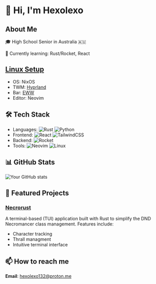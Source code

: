 # 👋 Hi, I'm Hexolexo

## About Me
🎓 High School Senior in Australia 🇦🇺

🌱 Currently learning: Rust/Rocket, React

## [Linux Setup](https://github.com/hexolexo/config)
- OS: NixOS
- TWM: [Hyprland](https://hyprland.org/)
- Bar: [EWW](https://github.com/elkowar/eww)
- Editor: Neovim

## 🛠️ Tech Stack
- Languages: ![Rust](https://img.shields.io/badge/-Rust-000000?style=flat&logo=rust&logoColor=white) ![Python](https://img.shields.io/badge/-Python-3776AB?style=flat&logo=Python&logoColor=white)
- Frontend: ![React](https://img.shields.io/badge/-React-61DAFB?style=flat&logo=react&logoColor=black) ![TailwindCSS](https://img.shields.io/badge/-Tailwind-06B6D4?style=flat&logo=tailwindcss&logoColor=white)
- Backend: ![Rocket](https://img.shields.io/badge/-Rocket-D33847?style=flat&logo=rust&logoColor=white)
- Tools: ![Neovim](https://img.shields.io/badge/-Neovim-57A143?style=flat&logo=neovim&logoColor=white) ![Linux](https://img.shields.io/badge/-Linux-FCC624?style=flat&logo=linux&logoColor=black)

## 📊 GitHub Stats
![Your GitHub stats](https://github-readme-stats.vercel.app/api?username=hexolexo&show_icons=true&theme=dark)

## 🌟 Featured Projects
### [Necrorust](https://github.com/hexolexo/necrorust)
A terminal-based (TUI) application built with Rust to simplify the DND Necromancer class management. Features include:
- Character tracking
- Thrall managment
- Intuitive terminal interface

<!-- 
### [Yet Another Virtual Tabletop](link-to-project)
This project help me understand how I can use react to create dynamic
content and sync with websockets for my DND group
-->
## 📫 How to reach me
**Email**: [hexolexo132@proton.me](mailto:hexolexo132@proton.me)


<!--
## 🎯 Goals for 2024
- [ ] Contribute to open source projects
- [ ] Learn [new technology]
- [ ] Build [specific project]
-->
